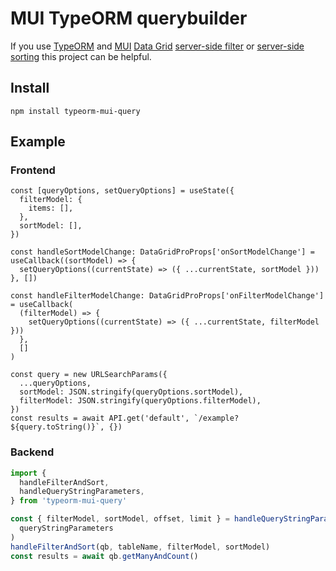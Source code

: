 # MUI TypeORM querybuilder

If you use [TypeORM](https://typeorm.io/) and [MUI](https://mui.com/) [Data Grid](https://mui.com/x/react-data-grid/) [server-side filter](https://mui.com/x/react-data-grid/filtering/server-side/) or [server-side sorting](https://mui.com/x/react-data-grid/sorting/#server-side-sorting) this project can be helpful.

## Install

    npm install typeorm-mui-query

## Example

### Frontend

```TSX
const [queryOptions, setQueryOptions] = useState({
  filterModel: {
    items: [],
  },
  sortModel: [],
})

const handleSortModelChange: DataGridProProps['onSortModelChange'] = useCallback((sortModel) => {
  setQueryOptions((currentState) => ({ ...currentState, sortModel }))
}, [])

const handleFilterModelChange: DataGridProProps['onFilterModelChange'] = useCallback(
  (filterModel) => {
    setQueryOptions((currentState) => ({ ...currentState, filterModel }))
  },
  []
)

const query = new URLSearchParams({
  ...queryOptions,
  sortModel: JSON.stringify(queryOptions.sortModel),
  filterModel: JSON.stringify(queryOptions.filterModel),
})
const results = await API.get('default', `/example?${query.toString()}`, {})
```

### Backend

```TypeScript
import {
  handleFilterAndSort,
  handleQueryStringParameters,
} from 'typeorm-mui-query'

const { filterModel, sortModel, offset, limit } = handleQueryStringParameters(
  queryStringParameters
)
handleFilterAndSort(qb, tableName, filterModel, sortModel)
const results = await qb.getManyAndCount()
```
